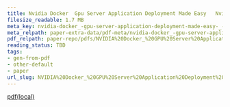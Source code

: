 ```yaml
---
title: Nvidia Docker  Gpu Server Application Deployment Made Easy   Nvidia Developer Blog
filesize_readable: 1.7 MB
meta_key: nvidia-docker_-gpu-server-application-deployment-made-easy-_-nvidia-developer-blog
meta_relpath: paper-extra-data/pdf-meta/nvidia-docker_-gpu-server-application-deployment-made-easy-_-nvidia-developer-blog.yaml
pdf_relpath: paper-repo/pdfs/NVIDIA%20Docker_%20GPU%20Server%20Application%20Deployment%20Made%20Easy%20_%20NVIDIA%20Developer%20Blog.pdf
reading_status: TBD
tags:
- gen-from-pdf
- other-default
- paper
url_slug: NVIDIA%20Docker_%20GPU%20Server%20Application%20Deployment%20Made%20Easy%20_%20NVIDIA%20Developer%20Blog
---
```


[pdf(local)](../../paper-repo/pdfs/NVIDIA%20Docker_%20GPU%20Server%20Application%20Deployment%20Made%20Easy%20_%20NVIDIA%20Developer%20Blog.pdf)
